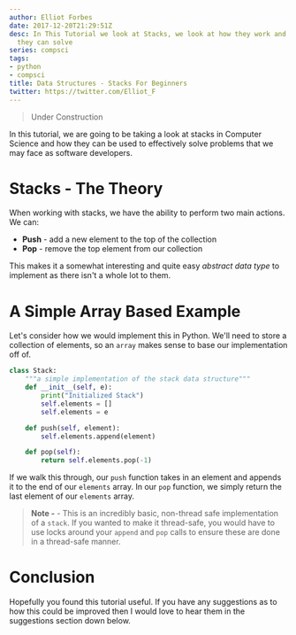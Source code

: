 ```yaml
---
author: Elliot Forbes
date: 2017-12-20T21:29:51Z
desc: In This Tutorial we look at Stacks, we look at how they work and what problems
  they can solve
series: compsci
tags:
- python
- compsci
title: Data Structures - Stacks For Beginners
twitter: https://twitter.com/Elliot_F
---
```


> Under Construction

In this tutorial, we are going to be taking a look at stacks in Computer Science and how they can be used to effectively solve problems that we may face as software developers.

# Stacks - The Theory

When working with stacks, we have the ability to perform two main actions. We can:

* **Push** - add a new element to the top of the collection
* **Pop** - remove the top element from our collection

This makes it a somewhat interesting and quite easy *abstract data type* to implement as there isn't a whole lot to them.

# A Simple Array Based Example

Let's consider how we would implement this in Python. We'll need to store a collection of elements, so an `array` makes sense to base our implementation off of. 

```py
class Stack:
    """a simple implementation of the stack data structure"""
    def __init__(self, e):
        print("Initialized Stack")
        self.elements = []
        self.elements = e 

    def push(self, element):
        self.elements.append(element)

    def pop(self):
        return self.elements.pop(-1)
```

If we walk this through, our `push` function takes in an element and appends it to the end of our `elements` array. In our `pop` function, we simply return the last element of our `elements` array.

> **Note -** - This is an incredibly basic, non-thread safe implementation of a `stack`. If you wanted to make it thread-safe, you would have to use locks around your `append` and `pop` calls to ensure these are done in a thread-safe manner.

# Conclusion

Hopefully you found this tutorial useful. If you have any suggestions as to how this could be improved then I would love to hear them in the suggestions section down below.


